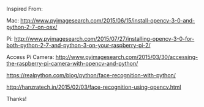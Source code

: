 Inspired From:

Mac: http://www.pyimagesearch.com/2015/06/15/install-opencv-3-0-and-python-2-7-on-osx/

Pi: http://www.pyimagesearch.com/2015/07/27/installing-opencv-3-0-for-both-python-2-7-and-python-3-on-your-raspberry-pi-2/

Access Pi Camera: http://www.pyimagesearch.com/2015/03/30/accessing-the-raspberry-pi-camera-with-opencv-and-python/

https://realpython.com/blog/python/face-recognition-with-python/

http://hanzratech.in/2015/02/03/face-recognition-using-opencv.html

Thanks!
